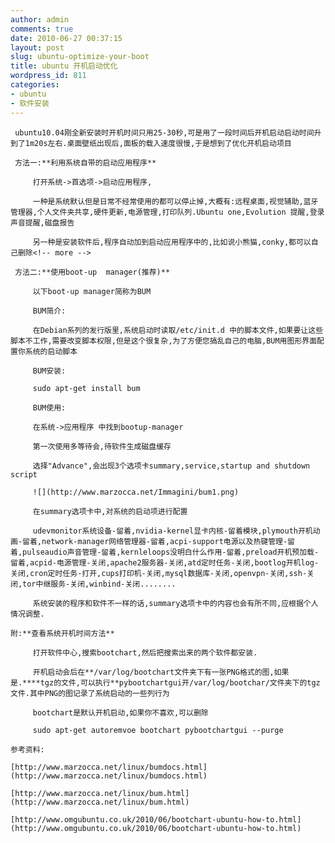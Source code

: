 ```yaml
---
author: admin
comments: true
date: 2010-06-27 00:37:15
layout: post
slug: ubuntu-optimize-your-boot
title: ubuntu 开机启动优化
wordpress_id: 811
categories:
- ubuntu
- 软件安装
---
```


	 ubuntu10.04刚全新安装时开机时间只用25-30秒,可是用了一段时间后开机启动启动时间升到了1m20s左右.桌面壁纸出现后,面板的载入速度很慢,于是想到了优化开机启动项目

	 方法一:**利用系统自带的启动应用程序**

> 
	
> 
> 
		 打开系统->首选项->启动应用程序,
	
> 
> 
	
> 
> 
		 一种是系统默认但是日常不经常使用的都可以停止掉,大概有:远程桌面,视觉辅助,蓝牙管理器,个人文件夹共享,硬件更新,电源管理,打印队列.Ubuntu one,Evolution 提醒,登录声音提醒,磁盘报告
	
> 
> 
	
> 
> 
		 另一种是安装软件后,程序自动加到启动应用程序中的,比如说小熊猫,conky,都可以自己删除<!-- more -->
	
> 
> 

	 方法二:**使用boot-up  manager(推荐)**

> 
	
> 
> 
		 以下boot-up manager简称为BUM
	
> 
> 
	
> 
> 
		 BUM简介:
	
> 
> 
	
> 
> 
		 在Debian系列的发行版里,系统启动时读取/etc/init.d 中的脚本文件,如果要让这些脚本不工作,需要改变脚本权限,但是这个很复杂,为了方便您搞乱自己的电脑,BUM用图形界面配置你系统的启动脚本
	
> 
> 
	
> 
> 
		 BUM安装:
	
> 
> 
	
> 
> 
		 sudo apt-get install bum
	
> 
> 
	
> 
> 
		 BUM使用:
	
> 
> 
	
> 
> 
		 在系统->应用程序 中找到bootup-manager
	
> 
> 
	
> 
> 
		 第一次使用多等待会,待软件生成磁盘缓存
	
> 
> 
	
> 
> 
		 选择"Advance",会出现3个选项卡summary,service,startup and shutdown script
	
> 
> 
	
> 
> 
		 ![](http://www.marzocca.net/Immagini/bum1.png)
	
> 
> 
	
> 
> 
		 在summary选项卡中,对系统的启动项进行配置
	
> 
> 
	
> 
> 
		 udevmonitor系统设备-留着,nvidia-kernel显卡内核-留着模块,plymouth开机动画-留着,network-manager网络管理器-留着,acpi-support电源以及热键管理-留着,pulseaudio声音管理-留着,kernleloops没明白什么作用-留着,preload开机预加载-留着,acpid-电源管理-关闭,apache2服务器-关闭,atd定时任务-关闭,bootlog开机log-关闭,cron定时任务-打开,cups打印机-关闭,mysql数据库-关闭,openvpn-关闭,ssh-关闭,tor中继服务-关闭,winbind-关闭........
	
> 
> 
	
> 
> 
		 系统安装的程序和软件不一样的话,summary选项卡中的内容也会有所不同,应根据个人情况调整.
	
> 
> 

	附:**查看系统开机时间方法**

> 
	
> 
> 
		 打开软件中心,搜索bootchart,然后把搜索出来的两个软件都安装.
	
> 
> 
	
> 
> 
		 开机启动会后在**/var/log/bootchart文件夹下有一张PNG格式的图,如果是.****tgz的文件,可以执行**pybootchartgui开/var/log/bootchar/文件夹下的tgz文件.其中PNG的图记录了系统启动的一些列行为
	
> 
> 
	
> 
> 
		 bootchart是默认开机启动,如果你不喜欢,可以删除
	
> 
> 
	
> 
> 
		 sudo apt-get autoremvoe bootchart pybootchartgui --purge
	
> 
> 

	参考资料:

	[http://www.marzocca.net/linux/bumdocs.html](http://www.marzocca.net/linux/bumdocs.html)

	[http://www.marzocca.net/linux/bum.html](http://www.marzocca.net/linux/bum.html)

	[http://www.omgubuntu.co.uk/2010/06/bootchart-ubuntu-how-to.html](http://www.omgubuntu.co.uk/2010/06/bootchart-ubuntu-how-to.html)

